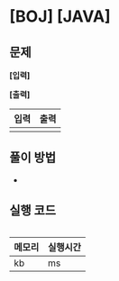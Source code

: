 # [BOJ] [JAVA]

## 문제




**[입력]**




**[출력]**



| 입력 | 출력 |
| ---- | ---- |
|      |      |


## 풀이 방법

- 

## 실행 코드

```java

```

| 메모리 | 실행시간 |
| ------ | -------- |
| kb     | ms       |

